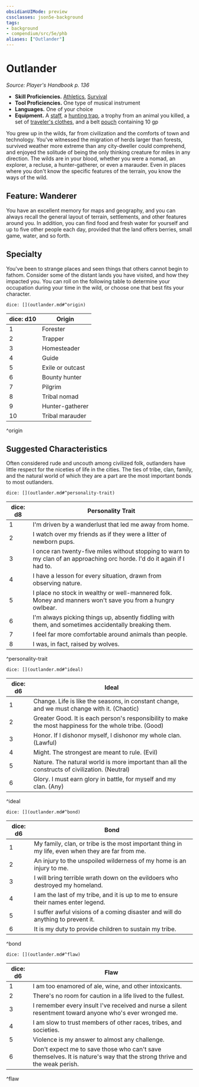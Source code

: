 ```yaml
---
obsidianUIMode: preview
cssclasses: json5e-background
tags:
- background
- compendium/src/5e/phb
aliases: ["Outlander"]
---
```

# Outlander
*Source: Player's Handbook p. 136*  

- **Skill Proficiencies.** [Athletics](rules/skills.md#Athletics), [Survival](rules/skills.md#Survival)  
- **Tool Proficiencies.** One type of musical instrument  
- **Languages.** One of your choice  
- **Equipment.** A [staff](compendium/items/staff.md), a [hunting trap](compendium/items/hunting-trap.md), a trophy from an animal you killed, a set of [traveler's clothes](compendium/items/travelers-clothes.md), and a belt [pouch](compendium/items/pouch.md) containing 10 gp  

You grew up in the wilds, far from civilization and the comforts of town and technology. You've witnessed the migration of herds larger than forests, survived weather more extreme than any city-dweller could comprehend, and enjoyed the solitude of being the only thinking creature for miles in any direction. The wilds are in your blood, whether you were a nomad, an explorer, a recluse, a hunter-gatherer, or even a marauder. Even in places where you don't know the specific features of the terrain, you know the ways of the wild.

## Feature: Wanderer

You have an excellent memory for maps and geography, and you can always recall the general layout of terrain, settlements, and other features around you. In addition, you can find food and fresh water for yourself and up to five other people each day, provided that the land offers berries, small game, water, and so forth.

## Specialty

You've been to strange places and seen things that others cannot begin to fathom. Consider some of the distant lands you have visited, and how they impacted you. You can roll on the following table to determine your occupation during your time in the wild, or choose one that best fits your character.

`dice: [](outlander.md#^origin)`

| dice: d10 | Origin |
|-----------|--------|
| 1 | Forester |
| 2 | Trapper |
| 3 | Homesteader |
| 4 | Guide |
| 5 | Exile or outcast |
| 6 | Bounty hunter |
| 7 | Pilgrim |
| 8 | Tribal nomad |
| 9 | Hunter-gatherer |
| 10 | Tribal marauder |
^origin

## Suggested Characteristics

Often considered rude and uncouth among civilized folk, outlanders have little respect for the niceties of life in the cities. The ties of tribe, clan, family, and the natural world of which they are a part are the most important bonds to most outlanders.

`dice: [](outlander.md#^personality-trait)`

| dice: d8 | Personality Trait |
|----------|-------------------|
| 1 |  I'm driven by a wanderlust that led me away from home. |
| 2 | I watch over my friends as if they were a litter of newborn pups. |
| 3 | I once ran twenty-five miles without stopping to warn to my clan of an approaching orc horde. I'd do it again if I had to. |
| 4 | I have a lesson for every situation, drawn from observing nature. |
| 5 | I place no stock in wealthy or well-mannered folk. Money and manners won't save you from a hungry owlbear. |
| 6 | I'm always picking things up, absently fiddling with them, and sometimes accidentally breaking them. |
| 7 | I feel far more comfortable around animals than people. |
| 8 | I was, in fact, raised by wolves. |
^personality-trait

`dice: [](outlander.md#^ideal)`

| dice: d6 | Ideal |
|----------|-------|
| 1 | Change. Life is like the seasons, in constant change, and we must change with it. (Chaotic) |
| 2 | Greater Good. It is each person's responsibility to make the most happiness for the whole tribe. (Good) |
| 3 | Honor. If I dishonor myself, I dishonor my whole clan. (Lawful) |
| 4 | Might. The strongest are meant to rule. (Evil) |
| 5 | Nature. The natural world is more important than all the constructs of civilization. (Neutral) |
| 6 | Glory. I must earn glory in battle, for myself and my clan. (Any) |
^ideal

`dice: [](outlander.md#^bond)`

| dice: d6 | Bond |
|----------|------|
| 1 | My family, clan, or tribe is the most important thing in my life, even when they are far from me. |
| 2 | An injury to the unspoiled wilderness of my home is an injury to me. |
| 3 | I will bring terrible wrath down on the evildoers who destroyed my homeland. |
| 4 | I am the last of my tribe, and it is up to me to ensure their names enter legend. |
| 5 | I suffer awful visions of a coming disaster and will do anything to prevent it. |
| 6 | It is my duty to provide children to sustain my tribe. |
^bond

`dice: [](outlander.md#^flaw)`

| dice: d6 | Flaw |
|----------|------|
| 1 | I am too enamored of ale, wine, and other intoxicants. |
| 2 | There's no room for caution in a life lived to the fullest. |
| 3 | I remember every insult I've received and nurse a silent resentment toward anyone who's ever wronged me. |
| 4 | I am slow to trust members of other races, tribes, and societies. |
| 5 |  Violence is my answer to almost any challenge. |
| 6 |  Don't expect me to save those who can't save themselves. It is nature's way that the strong thrive and the weak perish. |
^flaw